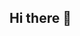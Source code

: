 ## Hi there 👋

<!--
**qxtruong2004/qxtruong2004** is a ✨ _special_ ✨ repository because its `README.md` (this file) appears on your GitHub profile.
I'm Trường, a final-year Software Engineering student at Hanoi University of Industry (HaUI).
- 🌱 I’m currently learning Java, TypeScript, ReactJs and to enhance FullStack development skills.
📫 Contact me: quachtruong2k4@gmail.com 

